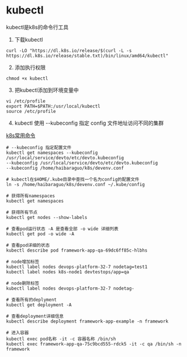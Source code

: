 # kubectl

kubectl是k8s的命令行工具
1. 下载kubectl

```
curl -LO "https://dl.k8s.io/release/$(curl -L -s https://dl.k8s.io/release/stable.txt)/bin/linux/amd64/kubectl"
```

2. 添加执行权限

```
chmod +x kubectl
```

3. 把kubectl添加到环境变量中

```
vi /etc/profile
export PATH=$PATH:/usr/local/kubectl
source /etc/profile
```

4. kubectl 使用 --kubeconfig 指定 config 文件地址访问不同的集群

[k8s常用命令](https://www.jianshu.com/p/ea3a83f546ef)

```
# --kubeconfig 指定配置文件
kubectl get namespaces --kubeconfig /usr/local/service/devto/etc/devto.kubeconfig
--kubeconfig /usr/local/service/devto/etc/devto.kubeconfig
--kubeconfig /home/haibaraguo/k8s/devenv.conf

# kubectl在$HOME/.kube目录中查找一个名为config的配置文件
ln -s /home/haibaraguo/k8s/devenv.conf ~/.kube/config

# 获得所有namespaces
kubectl get namespaces

# 获得所有节点
kubectl get nodes --show-labels

# 查看pod运行状态 -A 是查看全部 -o wide 详细列表
kubectl get pod -o wide -A

# 查看pod详细的状态
kubectl describe pod framework-app-qa-69dc6ff85c-hlbhs

# node增加标签
kubectl label nodes devops-platform-32-7 nodetag=test1
kubectl label nodes k8s-node1 devtestops/app=qa 

# node删除标签
kubectl label nodes devops-platform-32-7 nodetag-

# 查看所有的deplyment
kubectl get deployment -A

# 查看deployment详细信息
kubectl describe deployment framework-app-example -n framework

# 进入容器 
kubectl exec pod名称 -it -c 容器名称 /bin/sh
kubectl exec framework-app-qa-75c9bcd555-rdck5 -it -c qa /bin/sh -n framework

```